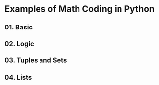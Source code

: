 # Examples of Math Coding  in Python

## 01. Basic

## 02. Logic

## 03. Tuples and Sets

## 04. Lists

